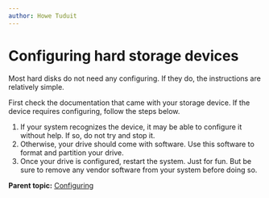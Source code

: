 ```yaml
---
author: Howe Tuduit
---
```


# Configuring hard storage devices

Most hard disks do not need any configuring. If they do, the instructions are relatively simple.

First check the documentation that came with your storage device. If the device requires configuring, follow the steps below.

1.   If your system recognizes the device, it may be able to configure it without help. If so, do not try and stop it. 
2.   Otherwise, your drive should come with software. Use this software to format and partition your drive. 
3.   Once your drive is configured, restart the system. Just for fun. But be sure to remove any vendor software from your system before doing so. 

**Parent topic:** [Configuring](../taskbook/configuring.md)

